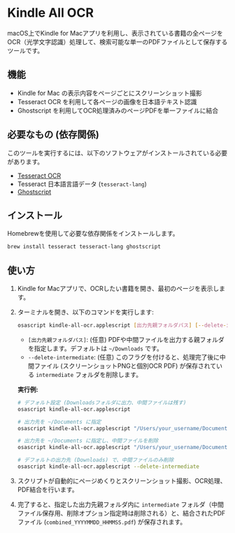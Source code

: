 # Kindle All OCR

macOS上でKindle for Macアプリを利用し、表示されている書籍の全ページをOCR（光学文字認識）処理して、検索可能な単一のPDFファイルとして保存するツールです。

## 機能

- Kindle for Mac の表示内容をページごとにスクリーンショット撮影
- Tesseract OCR を利用して各ページの画像を日本語テキスト認識
- Ghostscript を利用してOCR処理済みのページPDFを単一ファイルに結合

## 必要なもの (依存関係)

このツールを実行するには、以下のソフトウェアがインストールされている必要があります。

- [Tesseract OCR](https://github.com/tesseract-ocr/tesseract)
- Tesseract 日本語言語データ (`tesseract-lang`)
- [Ghostscript](https://ghostscript.com/)

## インストール

Homebrewを使用して必要な依存関係をインストールします。

```bash
brew install tesseract tesseract-lang ghostscript
```

## 使い方

1. Kindle for Macアプリで、OCRしたい書籍を開き、最初のページを表示します。
2. ターミナルを開き、以下のコマンドを実行します:
   ```bash
   osascript kindle-all-ocr.applescript [出力先親フォルダパス] [--delete-intermediate]
   ```
   - `[出力先親フォルダパス]`: (任意) PDFや中間ファイルを出力する親フォルダを指定します。デフォルトは `~/Downloads` です。
   - `--delete-intermediate`: (任意) このフラグを付けると、処理完了後に中間ファイル (スクリーンショットPNGと個別OCR PDF) が保存されている `intermediate` フォルダを削除します。

   **実行例:**
   ```bash
   # デフォルト設定 (Downloadsフォルダに出力、中間ファイルは残す)
   osascript kindle-all-ocr.applescript

   # 出力先を ~/Documents に指定
   osascript kindle-all-ocr.applescript "/Users/your_username/Documents"

   # 出力先を ~/Documents に指定し、中間ファイルを削除
   osascript kindle-all-ocr.applescript "/Users/your_username/Documents" --delete-intermediate

   # デフォルトの出力先 (Downloads) で、中間ファイルのみ削除
   osascript kindle-all-ocr.applescript --delete-intermediate 
   ```
3. スクリプトが自動的にページめくりとスクリーンショット撮影、OCR処理、PDF結合を行います。
4. 完了すると、指定した出力先親フォルダ内に `intermediate` フォルダ（中間ファイル保存用、削除オプション指定時は削除される）と、結合されたPDFファイル (`combined_YYYYMMDD_HHMMSS.pdf`) が保存されます。 
